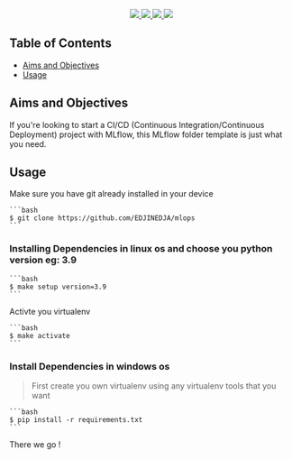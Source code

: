 <p align="center">
    <a href="https://github.com/EDJINEDJA/mlops/blob/main/LICENSE" alt="Licence">
        <img src="https://img.shields.io/badge/license-MIT-yellow.svg" />
    </a>
    <a href="https://github.com/EDJINEDJA/mlops/commits/main" alt="Commits">
        <img src="https://img.shields.io/github/last-commit/EDJINEDJA/bot/main" />
    </a>
    <a href="https://github.com/EDJINEDJA/mlops" alt="Activity">
        <img src="https://img.shields.io/badge/contributions-welcome-orange.svg" />
    </a>
    <a href="https://github.com/EDJINEDJA/mlops" alt="Web Status">
        <img src="https://img.shields.io/website?down_color=red&down_message=down&up_color=success&up_message=up&url=http%3A%2F%2Fmatthaythornthwaite.pythonanywhere.com%2F" />
    </a>
</p>


## Table of Contents

<!--ts-->
* [Aims and Objectives](#Aims-and-Objectives)
* [Usage](#Usage)
<!--te-->

## Aims and Objectives
If you're looking to start a CI/CD (Continuous Integration/Continuous Deployment) project with MLflow, this MLflow folder template is just what you need.

## Usage 
Make sure you have git already installed in your device

>
    ```bash
    $ git clone https://github.com/EDJINEDJA/mlops
    ```

### Installing Dependencies in linux os and choose you python version eg: 3.9

>   
    ```bash
    $ make setup version=3.9
    ```

Activte you virtualenv 
>   
    ```bash
    $ make activate
    ```
### Install Dependencies in windows os

> First create you own virtualenv using any virtualenv tools that you want

    ```bash
    $ pip install -r requirements.txt
    ```
There we go !